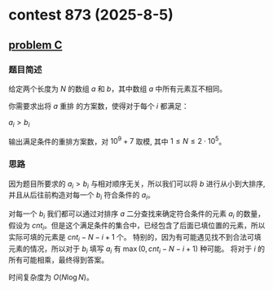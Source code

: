# contest 873 (2025-8-5)

## [problem C](https://codeforces.com/contest/1828/problem/C)

### 题目简述

给定两个长度为 $N$ 的数组 $a$ 和 $b$，其中数组 $a$ 中所有元素互不相同。

你需要求出将 $a$ 重排 的方案数，使得对于每个 $i$ 都满足：

$a_i > b_i$

输出满足条件的重排方案数，对 $10^9+7$ 取模, 其中 $1 \leq N \leq 2 \cdot 10^5$。

### 思路

因为题目所要求的 $a_i > b_i$ 与相对顺序无关，所以我们可以将 $b$ 进行从小到大排序,
并且从后往前构造对每一个 $b_i$ 符合条件的 $a_i$。

对每一个 $b_i$ 我们都可以通过对排序 $a$ 二分查找来确定符合条件的元素 $a_i$ 的数量，
假设为 $cnt_i$。但是这个满足条件的集合中，已经包含了后面已填位置的元素，所以实际可填的元素是 $cnt_i - N - i + 1$ 个。
特别的，因为有可能遇见找不到合法可填元素的情况，所以对于 $b_i$ 填写 $a_i$ 有 $\max(0, cnt_i - N - i + 1)$ 种可能。
将对于 $i$ 的所有可能相乘，最终得到答案。

时间复杂度为 $O(N\log N)$。
